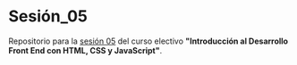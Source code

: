 # Sesión_05
Repositorio para la [sesión 05](https://github.com/profesorfaco/front-2023-1/tree/main/sesion_05) del curso electivo **"Introducción al Desarrollo Front End con HTML, CSS y JavaScript"**.
